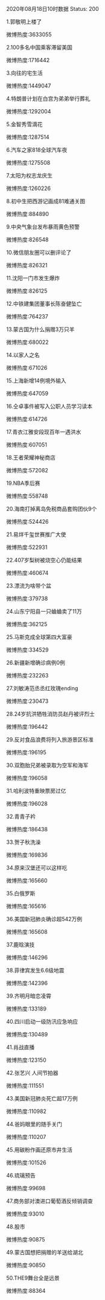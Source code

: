 2020年08月18日10时数据
Status: 200

1.郭敬明上楼了

微博热度:3633055

2.100多名中国乘客滞留美国

微博热度:1716442

3.向往的宅生活

微博热度:1449047

4.特朗普计划在白宫为弟弟举行葬礼

微博热度:1292004

5.金智秀雪滴花

微博热度:1287514

6.汽车之家818全球汽车夜

微博热度:1275508

7.太阳为权志龙庆生

微博热度:1260226

8.初中生把西游记画成81难通关图

微博热度:884890

9.中央气象台发布暴雨黄色预警

微博热度:826548

10.微信朋友圈可以删评论了

微博热度:826321

11.沈阳一门市发生爆炸

微博热度:826125

12.中铁建集团董事长陈奋健坠亡

微博热度:764237

13.蒙古国为什么捐赠3万只羊

微博热度:680022

14.以家人之名

微博热度:671026

15.上海新增14例境外输入

微博热度:647059

16.仝卓事件被写入公职人员学习读本

微博热度:614726

17.青衣江雅安段现百年一遇洪水

微博热度:607051

18.王者荣耀神秘商店

微博热度:572082

19.NBA季后赛

微博热度:558748

20.海南打掉离岛免税商品套购团伙9个

微博热度:524426

21.易烊千玺世赛推广大使

微博热度:522931

22.407岁梨树被烧空心仍能结果

微博热度:460674

23.漂流为啥带个盆

微博热度:379738

24.山东宁阳县一只蛐蛐卖了11万

微博热度:362125

25.马斯克成全球第四大富豪

微博热度:334529

26.新疆新增确诊病例0例

微博热度:232263

27.刘敏涛范丞丞红玫瑰ending

微博热度:230473

28.24岁抗洪牺牲消防员赵丹被评烈士

微博热度:196442

29.反对食品浪费将列入旅游景区标准

微博热度:196195

30.双胞胎兄弟被录取为空军和海军

微博热度:196058

31.哈利波特重映票房过亿

微博热度:196028

32.青青子衿

微博热度:186438

33.贺子秋洗澡

微博热度:169836

34.原来汉堡还可以这样吃

微博热度:165660

35.白俄罗斯

微博热度:165616

36.美国新冠肺炎确诊超542万例

微博热度:165608

37.鹿晗演技

微博热度:146296

38.菲律宾发生6.6级地震

微博热度:142396

39.齐明月暗恋凌霄

微博热度:133189

40.四川启动一级防汛应急响应

微博热度:130489

41.肖战直播

微博热度:123150

42.张艺兴 人间节拍器

微博热度:111551

43.美国新冠肺炎死亡超17万例

微博热度:110982

44.爸妈眼里的随手关门

微博热度:110207

45.用碳粉作画还原市井生活

微博热度:101526

46.琉璃预告

微博热度:99698

47.商务部对澳进口葡萄酒反倾销调查

微博热度:93010

48.股市

微博热度:90875

49.蒙古国想把捐赠的羊送给湖北

微博热度:90850

50.THE9舞台全是远景

微博热度:88364

